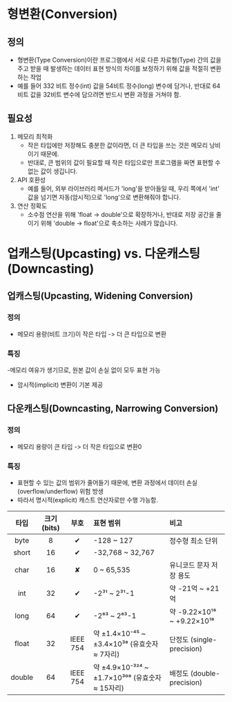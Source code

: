 # 형변환(Conversion)
## 정의
- 형변환(Type Conversion)이란 프로그램에서 서로 다른 자료형(Type) 간의 값을 주고 받을 때 발생하는 데이터 표현 방식의 차이를 보정하기 위해 값을 적절히 변환하는 작업
- 예를 들어 332 비트 정수(int) 값을 54비트 정수(long) 변수에 담거나, 반대로 64비트 값을 32비트 변수에 담으려면 반드시 변환 과정을 거쳐야 함.

## 필요성
1. 메모리 최적화
   - 작은 타입에만 저장해도 충분한 값이라면, 더 큰 타입을 쓰는 것은 메모리 낭비이기 때문에.
   - 반대로, 큰 범위의 값이 필요할 때 작은 타입으로만 프로그램을 짜면 표현할 수 없는 값이 생깁니다. 
2. API 호환성
   - 예를 들어, 외부 라이브러리 메서드가 'long'을 받아들일 때, 우리 쪽에서 'int' 값을 넘기면 자동(암시적)으로 'long'으로 변환해줘야 합니다.
3. 연산 정확도
   - 소수점 연산을 위해 'float -> double'으로 확장하거나, 반대로 저장 공간을 줄이기 위해 'double -> float'으로 축소하는 사례가 많습니다.

# 업캐스팅(Upcasting) vs. 다운캐스팅(Downcasting)
## 업캐스팅(Upcasting, Widening Conversion)
### 정의
- 메모리 용량(비트 크기)이 작은 타입 -> 더 큰 타입으로 변환

### 특징
-메모리 여유가 생기므로, 원본 값이 손실 없이 모두 표현 가능
- 암시적(implicit) 변환이 기본 제공

## 다운캐스팅(Downcasting, Narrowing Conversion)
### 정의
- 메모리 용량이 큰 타입 -> 더 작은 타입으로 변환0

### 특징
- 표현할 수 있는 값의 범위가 줄어들기 때문에, 변환 과정에서 데이터 손실(overflow/underflow) 위험 방생
- 따라서 명시적(explicit) 캐스트 연산자로만 수행 가능함.

| 타입   | 크기 (bits) | 부호     | 표현 범위                                      | 비고                         |
|:------:|:-----------:|:--------:|:-----------------------------------------------|:-----------------------------|
| byte   | 8           | ✔︎       | -128 ~ 127                                     | 정수형 최소 단위             |
| short  | 16          | ✔︎       | -32,768 ~ 32,767                               |                              |
| char   | 16          | ✘        | 0 ~ 65,535                                     | 유니코드 문자 저장 용도      |
| int    | 32          | ✔︎       | -2³¹ ~ 2³¹-1                                   | 약 -21억 ~ +21억             |
| long   | 64          | ✔︎       | -2⁶³ ~ 2⁶³-1                                   | 약 -9.22×10¹⁸ ~ +9.22×10¹⁸   |
| float  | 32          | IEEE 754 | 약 ±1.4×10⁻⁴⁵ ~ ±3.4×10³⁸ (유효숫자 ≈ 7자리)     | 단정도 (single-precision)    |
| double | 64          | IEEE 754 | 약 ±4.9×10⁻³²⁴ ~ ±1.7×10³⁰⁸ (유효숫자 ≈ 15자리) | 배정도 (double-precision)    |